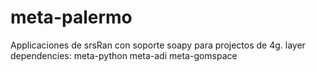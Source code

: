# meta-palermo
Applicaciones de srsRan con soporte soapy para projectos de 4g.
layer dependencies:
meta-python 
meta-adi
meta-gomspace
